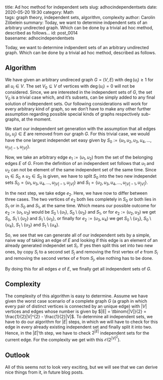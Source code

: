 title:      Ad hoc method for independent sets
slug:       adhocindependentsets
date:       2020-05-20 19:30
category:   Math        
tags:       graph theory, independent sets, algorithm, complexity
author:     Carolin Zöbelein
summary:    Today, we want to determine indpendent sets of an arbitrary undirected graph. Which can be done by a trivial ad hoc method, described as follows...
id:         post_0014   
basename:   adhocindependentsets

Today, we want to determine indpendent sets of an arbitrary undirected
graph. Which can be done by a trivial ad hoc method, described as
follows.

## Algorithm

We have given an arbitrary undireced graph $G = \left(V, E\right)$ with
$\deg\left(u_{i}\right) \geq 1$ for all $u_{i} \in V$. The set
$V_{0} \subseteq V$ of vertices with $\deg\left(u_{i}\right) = 0$ will
not be considered. Since, we are interested in the independent sets of
$G$, the set $V_{0}$ is a trivial case which, and it’s subsets, can be
simply added to any final solution of independent sets. Our following
considerations will work for every arbitrary kind of graph, so we don’t
have to make any other further assumption regarding possible special
kinds of graphs respectively sub-graphs, at the moment.

We start our independent set generation with the assumption that all
edges $\left(u_{i}, u_{j}\right) \in E$ are removed from our graph $G$.
For this trivial case, we would have the one largest independet set easy
given by
$S_{0} := \{u_{1}, u_{2}, u_{3}, u_{4}, \dots, u_{|V|-1}, u_{|V|}\}$.

Now, we take an arbitrary edge $e_{1} := \left(u_{1}, u_{2}\right)$ from
the set of the belonging edges $E$ of $G$. From the definition of an
independent set follows that $u_{1}$ and $u_{2}$ can not be element of
the same independent set of the same time. Since
$u_{1} \in S_{0} \wedge u_{2} \in S_{0}$ is given, we have to split
$S_{0}$ into the two new independet sets
$S_{0} = \{u_{1}, u_{3}, u_{4}, \dots, u_{|V|-1}, u_{|V|}\}$ and
$S_{1} = \{u_{2}, u_{3}, u_{4}, \dots, u_{|V|-1}, u_{|V|}\}$.

In the next step, we take edge $e_{2}$. Here, we have now to differ
between three cases. The two vertices of $e_{2}$ both lies completely in
$S_{0}$ or both lies in $S_{1}$ or in $S_{0}$ and $S_{1}$, at the same
time. Which means our possible outcome for
$e_{2} := \left(u_{1}, u_{3}\right)$ would be
$S_{0} \setminus \{u_{1}\}$, $S_{0} \setminus \{u_{3}\}$ and $S_{1}$, or
for $e_{2} := \left(u_{2}, u_{3}\right)$ we get $S_{0}$,
$S_{1} \setminus \{u_{2}\}$ and $S_{1} \setminus \{u_{3}\}$, or finally
for $e_{2} := \left(u_{3},u_{4}\right)$ we get
$S_{0} \setminus \{u_{3}\}$, $S_{0} \setminus \{u_{4}\}$,
$S_{1} \setminus \{u_{3}\}$ and $S_{1} \setminus \{u_{4}\}$.

So, we see that we can generate all of our independent sets by a simple,
naive way of taking an edge of $E$ and looking if this edge is an
element of an already generated independet set $S_{i}$. If yes then
split this set into two new ones, by copy $S_{i}$ to a second set
$S_{j}$ and removing the first vertex of $e$ from $S_{i}$ and removing
the second vertex of $e$ from $S_{j}$, else nothing has to be done.

By doing this for all edges $e$ of $E$, we finally get all independent
sets of $G$.

## Complexity

The complexity of this algorithm is easy to determine. Assume we have
given the worst case scenario of a complete graph $G$ (a graph in which
every pair of distinct vertices is connected by an unique edge) with
$|V|$ vertices and edges whose number is given by
$|E| = \tbinom{|V|}{2} = \frac{1}{2}|V|^{2} - \frac{1}{2}|V|$. To
determine all independent sets, we have to do our algorithm for $|E|$
steps, in which we will have to check for this edge in every already
existing independent set and finally split it into two. Hence, in the
$|E|$’th step, we have to check $2^{|E|}$ independent sets for the
current edge. For the complexity we get with this
$\mathcal{O}\left(2^{|V|^{2}}\right)$.

## Outlook

All of this seems not to look very exciting, but we will see that we can
derive nice things from it, in future blog posts.
